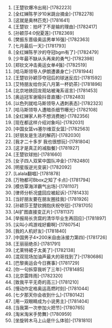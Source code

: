 
1. [王楚钦爆冷出局]-[1782223]
1. [全红婵陈芋汐10米跳台摘金]-[1782278]
1. [这就是奥林匹克]-[1781641]
1. [王楚钦：拍坏了不是输的理由]-[1782417]
1. [孙颖莎4:0倪夏莲]-[1782369]
1. [樊振东晋级奥运男单16强]-[1782363]
1. [七月最后一天]-[1781793]
1. [全红婵陈芋汐的夺冠bgm有了]-[1782479]
1. [少年最不缺从头再来的勇气]-[1782398]
1. [郑钦文冲击奥运女单4强]-[1782519]
1. [哈马斯领导人伊朗遭袭身亡]-[1781944]
1. [王楚钦孙颖莎夺冠后的球迷反应]-[1781592]
1. [艾特朋友给你买八月第一杯奶茶]-[1781896]
1. [北京地铁回龙观站被淹系谣言]-[1781453]
1. [奥运冠军谢瑜抖音直播]-[1782483]
1. [以色列就哈马斯领导人遇刺表态]-[1782323]
1. [哈马斯领导人遭暗杀细节曝光]-[1782108]
1. [全红婵家人称不想消费她]-[1782356]
1. [现在都这样介绍对象吗]-[1782031]
1. [中国女篮vs塞尔维亚女篮]-[1782563]
1. [好朋友是生活的解药]-[1782030]
1. [我才二十多岁 我也很想玩]-[1781804]
1. [这才是真正的减脂餐]-[1781927]
1. [王楚钦球拍]-[1781660]
1. [女子四人双桨中国队冲金]-[1782480]
1. [明星版逆光变装]-[1782092]
1. [Lalala翻唱]-[1781878]
1. [万物都可Bbox之知了卡点]-[1781794]
1. [模仿覃海洋霸气出场]-[1781107]
1. [律师分析况盛回应被起诉]-[1781433]
1. [当好朋友要在朋友圈挂我]-[1781926]
1. [孙颖莎王楚钦拥抱庆祝夺冠]-[1781705]
1. [AI扩图直接变正片]-[1781137]
1. [举报局长贪腐的清华毕业生再回应]-[1781897]
1. [尖叫小鸡游戏好癫啊]-[1780754]
1. [我的人机好友]-[1781840]
1. [中国男子4×200米自由泳接力第四]-[1781726]
1. [王丽丽绝杀]-[1781791]
1. [尤莱特裙子太美了]-[1782138]
1. [混双现场加油声最大的哥找到了]-[1780686]
1. [巴黎奥运会今日赛事]-[1781729]
1. [你一句拆穿我听了三年]-[1781485]
1. [北京雷阵雨]-[1782320]
1. [致我平平无奇的高三]-[1781210]
1. [慢动作定格奥运高燃时刻]-[1781044]
1. [七夕那天你会收到什么]-[1780142]
1. [用一双眼睛成为小说男主]-[1781404]
1. [当我第一次参加火把节]-[1780765]
1. [淘米淘米手势舞]-[1780959]
1. [坐旋转木马上山是什么体验]-[1781810]
